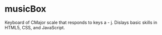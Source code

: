 # musicBox
Keyboard of CMajor scale that responds to keys a - j. Dislays basic skills in HTML5, CSS, and JavaScript.
